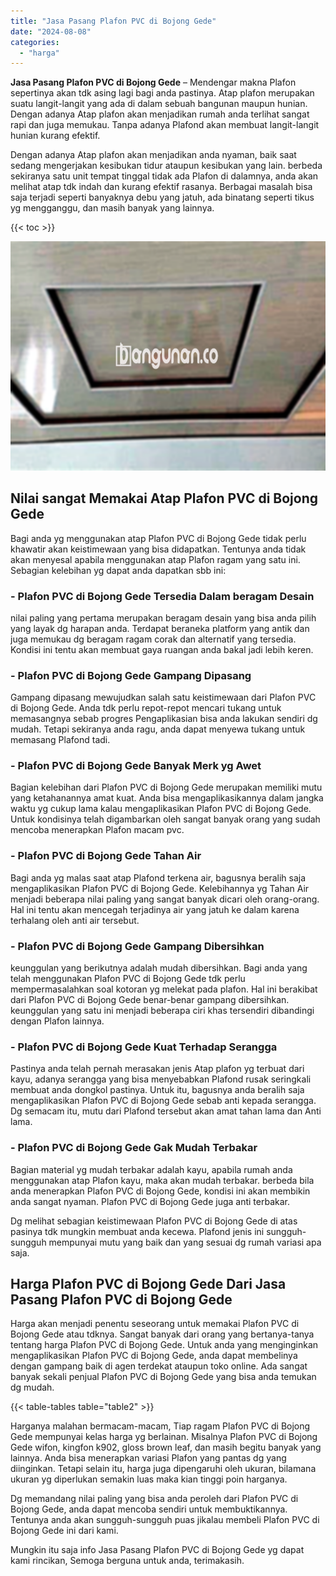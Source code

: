 ```yaml
---
title: "Jasa Pasang Plafon PVC di Bojong Gede"
date: "2024-08-08"
categories: 
  - "harga"
---
```


**Jasa Pasang Plafon PVC di Bojong Gede** – Mendengar makna Plafon sepertinya akan tdk asing lagi bagi anda pastinya. Atap plafon merupakan suatu langit-langit yang ada di dalam sebuah bangunan maupun hunian. Dengan adanya Atap plafon akan menjadikan rumah anda terlihat sangat rapi dan juga memukau. Tanpa adanya Plafond akan membuat langit-langit hunian kurang efektif.

Dengan adanya Atap plafon akan menjadikan anda nyaman, baik saat sedang mengerjakan kesibukan tidur ataupun kesibukan yang lain. berbeda sekiranya satu unit tempat tinggal tidak ada Plafon di dalamnya, anda akan melihat atap tdk indah dan kurang efektif rasanya. Berbagai masalah bisa saja terjadi seperti banyaknya debu yang jatuh, ada binatang seperti tikus yg mengganggu, dan masih banyak yang lainnya.

{{< toc >}}

![Jasa Pasang Plafon PVC di Bojong Gede](/images/flafond-pvc-murah14.png)

## Nilai sangat Memakai Atap Plafon PVC di Bojong Gede

Bagi anda yg menggunakan atap Plafon PVC di Bojong Gede tidak perlu khawatir akan keistimewaan yang bisa didapatkan. Tentunya anda tidak akan menyesal apabila menggunakan atap Plafon ragam yang satu ini. Sebagian kelebihan yg dapat anda dapatkan sbb ini:

### \- Plafon PVC di Bojong Gede Tersedia Dalam beragam Desain

nilai paling yang pertama merupakan beragam desain yang bisa anda pilih yang layak dg harapan anda. Terdapat beraneka platform yang antik dan juga memukau dg beragam ragam corak dan alternatif yang tersedia. Kondisi ini tentu akan membuat gaya ruangan anda bakal jadi lebih keren.

### \- Plafon PVC di Bojong Gede Gampang Dipasang

Gampang dipasang mewujudkan salah satu keistimewaan dari Plafon PVC di Bojong Gede. Anda tdk perlu repot-repot mencari tukang untuk memasangnya sebab progres Pengaplikasian bisa anda lakukan sendiri dg mudah. Tetapi sekiranya anda ragu, anda dapat menyewa tukang untuk memasang Plafond tadi.

### \- Plafon PVC di Bojong Gede Banyak Merk yg Awet

Bagian kelebihan dari Plafon PVC di Bojong Gede merupakan memiliki mutu yang ketahanannya amat kuat. Anda bisa mengaplikasikannya dalam jangka waktu yg cukup lama kalau mengaplikasikan Plafon PVC di Bojong Gede. Untuk kondisinya telah digambarkan oleh sangat banyak orang yang sudah mencoba menerapkan Plafon macam pvc.

### \- Plafon PVC di Bojong Gede Tahan Air

Bagi anda yg malas saat atap Plafond terkena air, bagusnya beralih saja mengaplikasikan Plafon PVC di Bojong Gede. Kelebihannya yg Tahan Air menjadi beberapa nilai paling yang sangat banyak dicari oleh orang-orang. Hal ini tentu akan mencegah terjadinya air yang jatuh ke dalam karena terhalang oleh anti air tersebut.

### \- Plafon PVC di Bojong Gede Gampang Dibersihkan

keunggulan yang berikutnya adalah mudah dibersihkan. Bagi anda yang telah menggunakan Plafon PVC di Bojong Gede tdk perlu mempermasalahkan soal kotoran yg melekat pada plafon. Hal ini berakibat dari Plafon PVC di Bojong Gede benar-benar gampang dibersihkan. keunggulan yang satu ini menjadi beberapa ciri khas tersendiri dibandingi dengan Plafon lainnya.

### \- Plafon PVC di Bojong Gede Kuat Terhadap Serangga

Pastinya anda telah pernah merasakan jenis Atap plafon yg terbuat dari kayu, adanya serangga yang bisa menyebabkan Plafond rusak seringkali membuat anda dongkol pastinya. Untuk itu, bagusnya anda beralih saja mengaplikasikan Plafon PVC di Bojong Gede sebab anti kepada serangga. Dg semacam itu, mutu dari Plafond tersebut akan amat tahan lama dan Anti lama.

### \- Plafon PVC di Bojong Gede Gak Mudah Terbakar

Bagian material yg mudah terbakar adalah kayu, apabila rumah anda menggunakan atap Plafon kayu, maka akan mudah terbakar. berbeda bila anda menerapkan Plafon PVC di Bojong Gede, kondisi ini akan membikin anda sangat nyaman. Plafon PVC di Bojong Gede juga anti terbakar.

Dg melihat sebagian keistimewaan Plafon PVC di Bojong Gede di atas pasinya tdk mungkin membuat anda kecewa. Plafond jenis ini sungguh-sungguh mempunyai mutu yang baik dan yang sesuai dg rumah variasi apa saja.

## Harga Plafon PVC di Bojong Gede Dari Jasa Pasang Plafon PVC di Bojong Gede

Harga akan menjadi penentu seseorang untuk memakai Plafon PVC di Bojong Gede atau tdknya. Sangat banyak dari orang yang bertanya-tanya tentang harga Plafon PVC di Bojong Gede. Untuk anda yang menginginkan mengaplikasikan Plafon PVC di Bojong Gede, anda dapat membelinya dengan gampang baik di agen terdekat ataupun toko online. Ada sangat banyak sekali penjual Plafon PVC di Bojong Gede yang bisa anda temukan dg mudah.

{{< table-tables table="table2" >}}

Harganya malahan bermacam-macam, Tiap ragam Plafon PVC di Bojong Gede mempunyai kelas harga yg berlainan. Misalnya Plafon PVC di Bojong Gede wifon, kingfon k902, gloss brown leaf, dan masih begitu banyak yang lainnya. Anda bisa menerapkan variasi Plafon yang pantas dg yang diinginkan. Tetapi selain itu, harga juga dipengaruhi oleh ukuran, bilamana ukuran yg diperlukan semakin luas maka kian tinggi poin harganya.

Dg memandang nilai paling yang bisa anda peroleh dari Plafon PVC di Bojong Gede, anda dapat mencoba sendiri untuk membuktikannya. Tentunya anda akan sungguh-sungguh puas jikalau membeli Plafon PVC di Bojong Gede ini dari kami.

Mungkin itu saja info Jasa Pasang Plafon PVC di Bojong Gede yg dapat kami rincikan, Semoga berguna untuk anda, terimakasih.
